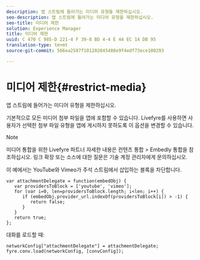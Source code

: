 ```yaml
---
description: 앱 스트림에 들어가는 미디어 유형을 제한하십시오.
seo-description: 앱 스트림에 들어가는 미디어 유형을 제한하십시오.
seo-title: 미디어 제한
solution: Experience Manager
title: 미디어 제한
uuid: C 470 C 985-D 221-4 F 39-8 BD 4-4 E 44 EC 14 DB 95
translation-type: tm+mt
source-git-commit: 566ea2587f101202045488e9f4edf73ece100293

---
```



# 미디어 제한{#restrict-media}

앱 스트림에 들어가는 미디어 유형을 제한하십시오.

기본적으로 모든 미디어 첨부 파일을 앱에 포함할 수 있습니다. Livefyre를 사용하면 사용자가 선택한 첨부 파일 유형을 앱에 게시하지 못하도록 이 옵션을 변경할 수 있습니다.

>[!NOTE]
>
>미디어 통합을 위한 Livefyre 파트너 자세한 내용은 컨텐츠 통합 > Embedly 통합을 참조하십시오. 링크 확장 또는 소스에 대한 질문은 기술 계정 관리자에게 문의하십시오.

이 예에서는 YouTube와 Vimeo가 주석 스트림에서 삽입하는 블록을 차단합니다.

```
var attachmentDelegate = function(embedObj) { 
   var providersToBlock = ['youtube', 'vimeo']; 
   for (var i=0, len=providersToBlock.length; i<len; i++) { 
      if (embedObj.provider_url.indexOf(providersToBlock[i]) > -1) { 
         return false; 
      } 
   } 
   return true; 
};
```

대화를 로드할 때:

```
networkConfig["attachmentDelegate"] = attachmentDelegate; 
fyre.conv.load(networkConfig, [convConfig]);
```


